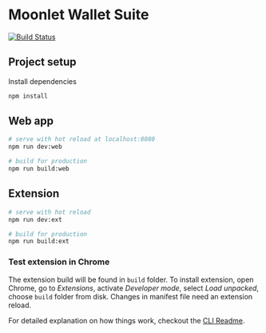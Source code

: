 # Moonlet Wallet Suite

[![Build Status](https://travis-ci.org/cryptolandtech/moonlet.svg?branch=master)](https://travis-ci.org/cryptolandtech/moonlet)

## Project setup
Install dependencies
``` bash
npm install
```

## Web app
``` bash
# serve with hot reload at localhost:8080
npm run dev:web

# build for production
npm run build:web
```

## Extension
``` bash
# serve with hot reload
npm run dev:ext

# build for production
npm run build:ext
```

### Test extension in Chrome
The extension build will be found in `build` folder.
To install extension, open Chrome, go to _Extensions_, activate _Developer mode_, select _Load unpacked_, choose `build` folder from disk. 
Changes in manifest file need an extension reload.

For detailed explanation on how things work, checkout the [CLI Readme](https://github.com/developit/preact-cli/blob/master/README.md).
